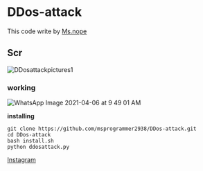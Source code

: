 # DDos-attack

This code write by [Ms.nope](https://github.com/msprogrammer2938/)
## Scr
![DDosattackpictures1](https://user-images.githubusercontent.com/78996423/113660787-1c6e3480-96ba-11eb-8dac-0c0537f9fb12.jpeg)
### working
![WhatsApp Image 2021-04-06 at 9 49 01 AM](https://user-images.githubusercontent.com/78996423/113662510-7d4b3c00-96bd-11eb-862c-523b47d9544b.jpeg)

**installing**
```
git clone https://github.com/msprogrammer2938/DDos-attack.git
cd DDos-attack
bash install.sh
python ddosattack.py
```

[Instagram](https://instagram.com/programmer2938)
